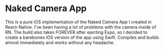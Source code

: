 # Naked Camera App

This is a pure iOS implementation of the Naked Camera App I created in React-Native. I've been having a lot of problems with the camera inside of RN. The build also takes FOREVER after ejecting Expo, so I decided to create a barebones iOS version of the app using Swift. Compiles and builds almost immediately and works without any headache.
